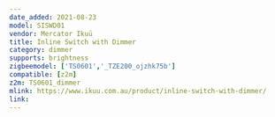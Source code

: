```yaml
---
date_added: 2021-08-23
model: SISWD01
vendor: Mercator Ikuü 
title: Inline Switch with Dimmer
category: dimmer
supports: brightness
zigbeemodel: ['TS0601','_TZE200_ojzhk75b']
compatible: [z2m]
z2m: TS0601_dimmer
mlink: https://www.ikuu.com.au/product/inline-switch-with-dimmer/
link: 
---
```

